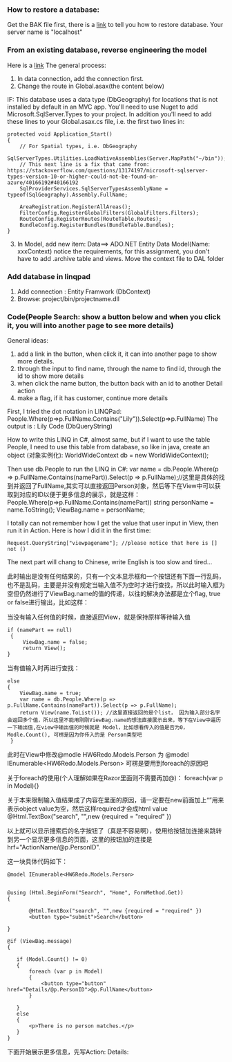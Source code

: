 ### How to restore a database:
Get the BAK file first, there is a [link](https://www.howtogeek.com/50354/restoring-a-sql-database-backup-using-sql-server-management-studio/) to tell you how to restore database. Your server name is "localhost"

### From an existing database, reverse engineering the model

Here is a [link](https://docs.microsoft.com/en-us/ef/ef6/modeling/code-first/workflows/existing-database)
The general process:
1. In data connection, add the connection first.
2. Change the route in Global.asax(the content below)

IF: This database uses a data type (DbGeography) for locations that is not installed by default in an MVC app. You'll need to use Nuget to add Microsoft.SqlServer.Types to your project. In addition you'll need to add these lines to your Global.asax.cs file, i.e. the first two lines in:
```
protected void Application_Start()
{
    // For Spatial types, i.e. DbGeography
    SqlServerTypes.Utilities.LoadNativeAssemblies(Server.MapPath("~/bin"));
    // This next line is a fix that came from: https://stackoverflow.com/questions/13174197/microsoft-sqlserver-types-version-10-or-higher-could-not-be-found-on-azure/40166192#40166192
    SqlProviderServices.SqlServerTypesAssemblyName = typeof(SqlGeography).Assembly.FullName;

    AreaRegistration.RegisterAllAreas();
    FilterConfig.RegisterGlobalFilters(GlobalFilters.Filters);
    RouteConfig.RegisterRoutes(RouteTable.Routes);
    BundleConfig.RegisterBundles(BundleTable.Bundles);
}
```
3. In Model, add new item: Data==> ADO.NET Entity Data Model(Name: xxxContext)
    notice the requirements, for this assignment, you don't have to add .archive table and views. Move the context file to DAL folder
### Add database in linqpad
1. Add connection : Entity Framwork (DbContext)
2. Browse: project/bin/projectname.dll
### Code(People Search: show a button below and when you click it, you will into another page to see more details)
General ideas: 
1. add a link in the button, when click it, it can into another page to show more details.
2. through the input to find name, through the name to find id, through the id to show more details
3. when click the name button, the button back with an id to another Detail action
4. make a flag, if it has customer, continue more details

First, I tried the dot notation in LINQPad:
People.Where(p=>p.FullName.Contains("Lily")).Select(p=>p.FullName)
The output is : Lily Code (DbQueryString)

How to write this LINQ in C#, almost same, but if I want to use the table People, I need to use this table from database, so like in java, create an object (对象实例化): WorldWideContext db = new WorldWideContext();

Then use db.People to run the LINQ in C#: 
var name = db.People.Where(p => p.FullName.Contains(namePart)).Select(p => p.FullName);//这里是具体的找到并返回了FullName,其实可以直接返回Person对象，然后等下在View中可以获取到对应的ID以便于更多信息的展示，就是这样： People.Where(p=>p.FullName.Contains(namePart))
string personName = name.ToString();
ViewBag.name = personName;

I totally can not remember how I get the value that user input in View, then run it in Action. 
Here is how I did it in the first time:
```
Request.QueryString["viewpagename"]; //please notice that here is [] not ()
```
The next part will chang to Chinese, write English is too slow and tired...

此时输出是没有任何结果的，只有一个文本显示框和一个按钮还有下面一行乱码，也不是乱码，主要是并没有规定当输入值不为空时才进行查找，所以此时输入框为空但仍然进行了ViewBag.name的值的传递，以往的解决办法都是立个flag, true or false进行输出，比如这样：

当没有输入任何值的时候，直接返回View，就是保持原样等待输入值
```
if (namePart == null)
 {
     ViewBag.name = false;
     return View();
}
```
当有值输入时再进行查找：
```
else
{
    ViewBag.name = true;
    var name = db.People.Where(p => p.FullName.Contains(namePart)).Select(p => p.FullName);
    return View(name.ToList()); //这里直接返回的是个list， 因为输入部分名字会返回多个值，所以这里不能用刚刚ViewBag.name的想法直接展示出来，等下在View中遍历一下输出值,在view中输出值的时候就是 Model，比如想看传入的值是否为0， Modle.Count(), 可楞是因为你传入的是 Person类型吧
 }
```
此时在View中修改@modle HW6Redo.Models.Person 为 @model IEnumerable<HW6Redo.Models.Person> 可楞是要用到foreach的原因吧

关于foreach的使用(个人理解如果在Razor里面则不需要再加@)：
foreach(var p in Model){}

关于本来限制输入值结果成了内容在里面的原因，请一定要在new前面加上“”用来表示object value为空，然后这样required才会成html value
 @Html.TextBox("search", "",new {required = "required" })
 
 以上就可以显示搜索后的名字按钮了（真是不容易啊），使用给按钮加连接来跳转到另一个显示更多信息的页面，这里的按钮加的连接是hrf="ActionName/@p.PersonID".
 
 这一块具体代码如下：
 ```
 @model IEnumerable<HW6Redo.Models.Person>


@using (Html.BeginForm("Search", "Home", FormMethod.Get))
{

        @Html.TextBox("search", "",new {required = "required" })
        <button type="submit">Search</button>

}

@if (ViewBag.message)
{

    if (Model.Count() != 0)
    {
        foreach (var p in Model)
        {
            <button type="button" href="Details/@p.PersonID">@p.FullName</button>
        }

    }
    else
    {
        <p>There is no person matches.</p>
    }
}
 ```
下面开始展示更多信息，先写Action: Details:










